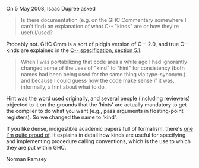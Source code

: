 
On 5 May 2008, Isaac Dupree asked


>
>
> Is there documentation (e.g. on the GHC Commentary somewhere I can't
> find) an explanation of what C-- "kinds" are or how they're useful/used? 
>
>


Probably not.  GHC Cmm is a sort of pidgin version of C-- 2.0, and
true C-- kinds are explained in the [C-- specification, section 5.1](http://www.cminusminus.org/code.html).


>
>
> When I was portabilizing that code area a while ago I had ignorantly 
> changed some of the uses of "kind" to "hint" for consistency (both names 
> had been being used for the same thing via type-synonym.) and because I 
> could guess how the code make sense if it was, informally, a hint about 
> what to do.
>
>


Hint was the word used originally, and several people (including
reviewers) objected to it on the grounds that the 'hints' are actually
mandatory to get the compiler to do what you want (e.g., pass
arguments in floating-point registers).  So we changed the name to
'kind'.


If you like dense, indigestible academic papers full of formalism,
there's [one I'm quite proud of](http://www.cs.tufts.edu/~nr/pubs/staged-abstract.html).
It explains in detail how kinds are useful for specifying and
implementing procedure calling conventions, which is the use to which
they are put within GHC. 


Norman Ramsey
